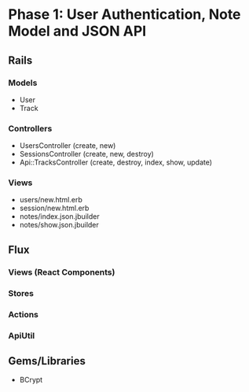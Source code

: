 # Phase 1: User Authentication, Note Model and JSON API

## Rails
### Models
* User
* Track

### Controllers
* UsersController (create, new)
* SessionsController (create, new, destroy)
* Api::TracksController (create, destroy, index, show, update)

### Views
* users/new.html.erb
* session/new.html.erb
* notes/index.json.jbuilder
* notes/show.json.jbuilder

## Flux
### Views (React Components)

### Stores

### Actions

### ApiUtil

## Gems/Libraries
* BCrypt
